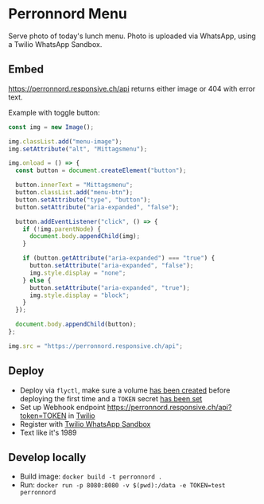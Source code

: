 # Perronnord Menu

Serve photo of today's lunch menu. Photo is uploaded via WhatsApp, using a Twilio WhatsApp Sandbox.

## Embed

https://perronnord.responsive.ch/api returns either image or 404 with error text.

Example with toggle button:

```js
const img = new Image();

img.classList.add("menu-image");
img.setAttribute("alt", "Mittagsmenu");

img.onload = () => {
  const button = document.createElement("button");

  button.innerText = "Mittagsmenu";
  button.classList.add("menu-btn");
  button.setAttribute("type", "button");
  button.setAttribute("aria-expanded", "false");

  button.addEventListener("click", () => {
    if (!img.parentNode) {
      document.body.appendChild(img);
    }

    if (button.getAttribute("aria-expanded") === "true") {
      button.setAttribute("aria-expanded", "false");
      img.style.display = "none";
    } else {
      button.setAttribute("aria-expanded", "true");
      img.style.display = "block";
    }
  });

  document.body.appendChild(button);
};

img.src = "https://perronnord.responsive.ch/api";
```

## Deploy

- Deploy via `flyctl`, make sure a volume [has been created](https://fly.io/docs/flyctl/volumes-create/) before deploying the first time and a `TOKEN` secret [has been set](https://fly.io/docs/flyctl/secrets-set/)
- Set up Webhook endpoint https://perronnord.responsive.ch/api?token=TOKEN in [Twilio](https://www.twilio.com/docs/usage/webhooks)
- Register with [Twilio WhatsApp Sandbox](https://www.twilio.com/docs/sms/whatsapp/api#twilio-sandbox-for-whatsapp)
- Text like it's 1989

## Develop locally

- Build image: `docker build -t perronnord .`
- Run: `docker run -p 8080:8080 -v $(pwd):/data -e TOKEN=test perronnord`
